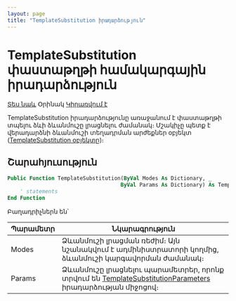 ```yaml
---
layout: page
title: "TemplateSubstitution իրադարձություն"
---
```


# TemplateSubstitution փաստաթղթի համակարգային իրադարձություն

[Տես նաև](TemplateSubstitutionParameters.md) Օրինակ [Կիրառվում է](../Defs/doc.md)

TemplateSubstitution իրադարձությունը առաջանում է փաստաթղթի տպելու ձևի ձևանմուշը լրացնելու ժամանակ։ 
Մշակիչը պետք է վերադարձնի ձևանմուշի տեղադրման արժեքներ օբյեկտ ([TemplateSubstitution օբյեկտը](../Functions/TemplateSubstitution.md))։ 

## Շարահյուսություն

``` vb
Public Function TemplateSubstitution(ByVal Modes As Dictionary, _
                                    ByVal Params As Dictionary) As TemplateSubstitution
    ' statements
End Function
```

Բաղադրիչներն են՝

| Պարամետր | Նկարագրություն |
|--|--|
| Modes | Ձևանմուշի լրացման ռեժիմ։ Այն նշանակվում է ադմինիստրատորի կողմից, ձևանմուշի կարգավորման ժամանակ։ |
| Params | Ձևանմուշը լրացնելու պարամետրեր, որոնք տրվում են [TemplateSubstitutionParameters](TemplateSubstitutionParameters.md) իրադարձության միջոցով։ |
